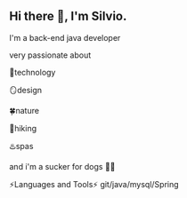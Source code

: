 ## Hi there 👋, I'm Silvio. 



I'm a back-end java developer



very passionate about 

👾technology

🪞design

🍀nature

🥾hiking

♨️spas


and i'm a sucker for dogs 🐶🐾




⚡Languages and Tools⚡ git/java/mysql/Spring


